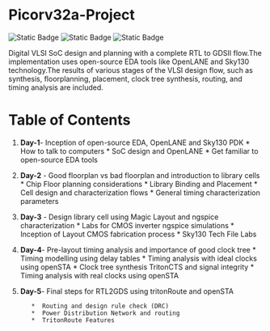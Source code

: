 # Picorv32a-Project
![Static Badge](https://img.shields.io/badge/OS-linux%2C_Windows-orange)
![Static Badge](https://img.shields.io/badge/EDA%20Tools-OpenLANE--Flow%2C_Yosys%2C_abc%2C_OpenROAD%2C_TritonRoute%2C_OpenSTA%2C_magic%2C_netgen-blue)
![Static Badge](https://img.shields.io/badge/Languages-verilog%2C_bash-purple)

Digital VLSI SoC design and planning with a complete RTL to GDSII flow.The implementation uses open-source EDA tools like OpenLANE and Sky130 technology.The results of various stages of the VLSI design flow, such as synthesis, floorplanning, placement, clock tree synthesis, routing, and timing analysis are included.
<br/>

# Table of Contents
1. **Day-1**- Inception of open-source EDA, OpenLANE and Sky130 PDK
          *  How to talk to computers
          *  SoC design and OpenLANE
          *  Get familiar to open-source EDA tools

   

3. **Day-2** - Good floorplan vs bad floorplan and introduction to library cells
          *  Chip Floor planning considerations
          *  Library Binding and Placement
          *  Cell design and characterization flows
          *  General timing characterization parameters

4. **Day-3** - Design library cell using Magic Layout and ngspice characterization
          *  Labs for CMOS inverter ngspice simulations
          *  Inception of Layout CMOS fabrication process
          *  Sky130 Tech File Labs

   

6. **Day-4**- Pre-layout timing analysis and importance of good clock tree
          *  Timing modelling using delay tables
          *  Timing analysis with ideal clocks using openSTA
          *  Clock tree synthesis TritonCTS and signal integrity
          *  Timing analysis with real clocks using openSTA

   

8. **Day-5**- Final steps for RTL2GDS using tritonRoute and openSTA

          *  Routing and design rule check (DRC)
          *  Power Distribution Network and routing
          *  TritonRoute Features
<br/>         
